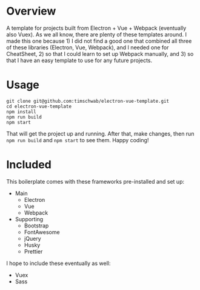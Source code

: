# Overview
A template for projects built from Electron + Vue + Webpack (eventually also Vuex). As we all know, there are plenty of these templates around. I made this one because 1) I did not find a good one that combined all three of these libraries (Electron, Vue, Webpack), and I needed one for CheatSheet, 2) so that I could learn to set up Webpack manually, and 3) so that I have an easy template to use for any future projects.

# Usage

```
git clone git@github.com:timschwab/electron-vue-template.git
cd electron-vue-template
npm install
npm run build
npm start
```

That will get the project up and running. After that, make changes, then run `npm run build` and `npm start` to see them. Happy coding!

# Included

This boilerplate comes with these frameworks pre-installed and set up:

* Main
  * Electron
  * Vue
  * Webpack
* Supporting
  * Bootstrap
  * FontAwesome
  * jQuery
  * Husky
  * Prettier

I hope to include these eventually as well:

* Vuex
* Sass
